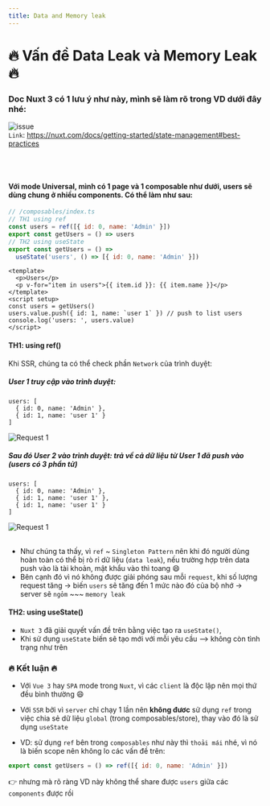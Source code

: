 ```yaml
---
title: Data and Memory leak
---
```



# :fire: Vấn đề Data Leak và Memory Leak:fire:

### Doc Nuxt 3 có 1 lưu ý như này, mình sẽ làm rõ trong VD dưới đây nhé:
![issue](/img/3.png)<br>
`Link`: https://nuxt.com/docs/getting-started/state-management#best-practices

<br><br>

#### Với mode Universal, mình có 1 page và 1 composable như dưới, users sẽ dùng chung ở nhiều components. Có thể làm như sau:

```javascript
// /composables/index.ts
// TH1 using ref
const users = ref([{ id: 0, name: 'Admin' }])
export const getUsers = () => users
// TH2 using useState
export const getUsers = () =>
  useState('users', () => [{ id: 0, name: 'Admin' }])
```

```vue
<template>
  <p>Users</p>
  <p v-for="item in users">{{ item.id }}: {{ item.name }}</p>
</template>
<script setup>
const users = getUsers()
users.value.push({ id: 1, name: `user 1` }) // push to list users
console.log('users: ', users.value)
</script>
```

#### **TH1: using ref()**

Khi SSR, chúng ta có thể check phần `Network` của trình duyệt:

##### **User 1 truy cập vào trình duyệt:**

```
users: [
  { id: 0, name: 'Admin' },
  { id: 1, name: 'user 1' }
]
```

![Request 1](/img/1.png)<br>

##### **Sau đó User 2 vào trình duyệt**: trả về cả dữ liệu từ User 1 đã push vào (users có 3 phần tử)

```
users: [
  { id: 0, name: 'Admin' },
  { id: 1, name: 'user 1' },
  { id: 1, name: 'user 1' }
]
```

![Request 1](/img/2.png)<br> <br>

- Như chúng ta thấy, vì `ref` ~ `Singleton Pattern` nên khi đó người dùng hoàn toàn có thể bị rò rỉ dữ liệu (`data leak`), nếu trường hợp trên data push vào là tài khoản, mật khẩu vào thì toang :smile:
- Bên cạnh đó vì nó không được giải phóng sau mỗi `request`, khi số lượng request tăng -> biến `users` sẽ tăng đến 1 mức nào đó của bộ nhớ -> server sẽ `ngỏm` ~~~ `memory leak`

#### **TH2: using useState()**

- `Nuxt 3` đã giải quyết vấn đề trên bằng việc tạo ra `useState()`,
- Khi sử dụng `useState` biến sẽ tạo mới với mỗi yêu cầu --> không còn tình trạng như trên

### :fire: Kết luận :fire:

- Với `Vue 3` hay `SPA` mode trong `Nuxt`, vì các `client` là độc lập nên mọi thứ đều bình thường :smile:
- Với `SSR` bởi vì `server` chỉ chạy 1 lần nên **không đươc** sử dụng `ref` trong việc chia sẻ dữ liệu `global` (trong composables/store), thay vào đó là sử dụng `useState`

- VD: sử dụng `ref` bên trong `composables` như này thì `thoải mái` nhé, vì nó là biến scope nên không lo các vấn đề trên:

```javascript
export const getUsers = () => ref([{ id: 0, name: 'Admin' }])
```

:point_right: nhưng mà rõ ràng VD này không thể share được `users` giữa các `components` được rồi
